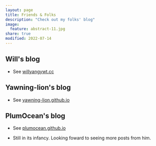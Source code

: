 ```yaml
---
layout: page
title: Friends & Folks
description: "Check out my folks' blog"
image:
  feature: abstract-11.jpg
share: true
modified: 2022-07-14
---
```


## Will's blog

- See [willyangywt.cc](https://willyangywt.cc/)

## Yawning-lion's blog

- See [yawning-lion.github.io](https://yawning-lion.github.io/)

## PlumOcean's blog

- See [plumocean.github.io](https://yawning-lion.github.io/)

- Still in its infancy. Looking foward to seeing more posts from him.